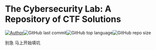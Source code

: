 # The Cybersecurity Lab: A Repository of CTF Solutions
[![Author](https://img.shields.io/badge/Author-HaynesChen-9cf)](https://github.com/IanChen0713)![GitHub last commit](https://img.shields.io/github/last-commit/IanChen0713/The-Cybersecurity-Lab)![GitHub top language](https://img.shields.io/github/languages/top/IanChen0713/The-Cybersecurity-Lab)![GitHub repo size](https://img.shields.io/github/repo-size/IanChen0713/The-Cybersecurity-Lab)

别急 马上开始填坑
